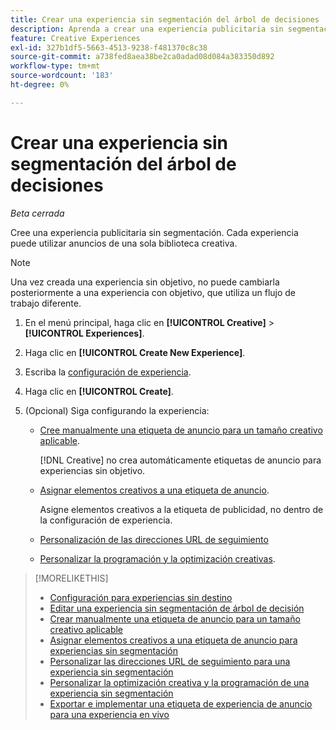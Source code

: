 ```yaml
---
title: Crear una experiencia sin segmentación del árbol de decisiones
description: Aprenda a crear una experiencia publicitaria sin segmentación.
feature: Creative Experiences
exl-id: 327b1df5-5663-4513-9238-f481370c8c38
source-git-commit: a738fed8aea38be2ca0adad08d084a383350d892
workflow-type: tm+mt
source-wordcount: '183'
ht-degree: 0%

---
```


# Crear una experiencia sin segmentación del árbol de decisiones

*Beta cerrada*

Cree una experiencia publicitaria sin segmentación. Cada experiencia puede utilizar anuncios de una sola biblioteca creativa.

>[!NOTE]
>
> Una vez creada una experiencia sin objetivo, no puede cambiarla posteriormente a una experiencia con objetivo, que utiliza un flujo de trabajo diferente.

1. En el menú principal, haga clic en **[!UICONTROL Creative]** > **[!UICONTROL Experiences]**.

1. Haga clic en **[!UICONTROL Create New Experience]**.

1. Escriba la [configuración de experiencia](experience-settings-no-targeting.md).

1. Haga clic en **[!UICONTROL Create]**.

1. (Opcional) Siga configurando la experiencia:

   * [Cree manualmente una etiqueta de anuncio para un tamaño creativo aplicable](experience-tag-create-manually.md).

     [!DNL Creative] no crea automáticamente etiquetas de anuncio para experiencias sin objetivo.

   * [Asignar elementos creativos a una etiqueta de anuncio](experience-tag-assign-creatives.md).

     Asigne elementos creativos a la etiqueta de publicidad, no dentro de la configuración de experiencia.

   * [Personalización de las direcciones URL de seguimiento](experience-tracking-urls-no-targeting.md)

   * [Personalizar la programación y la optimización creativas](experience-optimization-scheduling-no-targeting.md).

>[!MORELIKETHIS]
>
>* [Configuración para experiencias sin destino](experience-settings-no-targeting.md)
>* [Editar una experiencia sin segmentación de árbol de decisión](experience-edit-no-targeting.md)
>* [Crear manualmente una etiqueta de anuncio para un tamaño creativo aplicable](/help/creative/experiences/experience-tag-create-manually.md)
>* [Asignar elementos creativos a una etiqueta de anuncio para experiencias sin segmentación](experience-tag-assign-creatives.md)
>* [Personalizar las direcciones URL de seguimiento para una experiencia sin segmentación](/help/creative/experiences/experience-tracking-urls-no-targeting.md)
>* [Personalizar la optimización creativa y la programación de una experiencia sin segmentación](/help/creative/experiences/experience-optimization-scheduling-no-targeting.md)
>* [Exportar e implementar una etiqueta de experiencia de anuncio para una experiencia en vivo](/help/creative/experiences/experience-tag-export.md)
